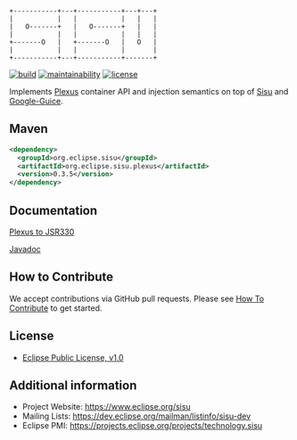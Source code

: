 ```
+-----------+---+-----------+---+---+
|           |   |           |   |   |
|   O-------+   |   O-------+   |   |
|           |   |           |   |   |
+-------O   |   +-------O   |   O   |
|           |   |           |       |
+-----------+---+-----------+-------+
```

[![build](https://github.com/eclipse/sisu.plexus/actions/workflows/build.yml/badge.svg?event=push)](https://github.com/eclipse/sisu.plexus/actions/workflows/build.yml)
[![maintainability](https://sonarcloud.io/api/project_badges/measure?project=org.eclipse.sisu%3Asisu-plexus&metric=sqale_rating)](https://sonarcloud.io/summary/overall?id=org.eclipse.sisu%3Asisu-plexus)
[![license](https://img.shields.io/badge/license-EPL_1.0-blue.svg)](https://www.eclipse.org/legal/epl-v10.html)

Implements [Plexus](https://codehaus-plexus.github.io/#Plexus_History) container API and injection semantics
on top of [Sisu](https://github.com/eclipse/sisu.inject) and [Google-Guice](https://github.com/google/guice).

## Maven

```xml
<dependency>
  <groupId>org.eclipse.sisu</groupId>
  <artifactId>org.eclipse.sisu.plexus</artifactId>
  <version>0.3.5</version>
</dependency>
```

## Documentation

[Plexus to JSR330](https://eclipse.github.io/sisu.plexus/)

[Javadoc](https://eclipse.github.io/sisu.plexus/apidocs/)

## How to Contribute

We accept contributions via GitHub pull requests. Please see [How To Contribute](CONTRIBUTING.md) to get started.

## License

- [Eclipse Public License, v1.0](https://www.eclipse.org/legal/epl-v10.html)

## Additional information

* Project Website: https://www.eclipse.org/sisu
* Mailing Lists: https://dev.eclipse.org/mailman/listinfo/sisu-dev
* Eclipse PMI: https://projects.eclipse.org/projects/technology.sisu

